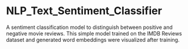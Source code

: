 # NLP_Text_Sentiment_Classifier
A sentiment classification model to distinguish between positive and negative movie reviews. This simple model trained on the IMDB Reviews dataset and generated word embeddings were visualized after training.
